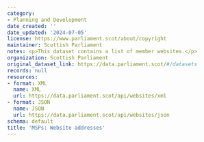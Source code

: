 ```yaml
---
category:
- Planning and Development
date_created: ''
date_updated: '2024-07-05'
license: https://www.parliament.scot/about/copyright
maintainer: Scottish Parliament
notes: <p>This dataset contains a list of member websites.</p>
organization: Scottish Parliament
original_dataset_link: https://data.parliament.scot/#/datasets
records: null
resources:
- format: XML
  name: XML
  url: https://data.parliament.scot/api/websites/xml
- format: JSON
  name: JSON
  url: https://data.parliament.scot/api/websites/json
schema: default
title: 'MSPs: Website addresses'
---
```

